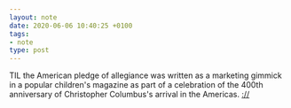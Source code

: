 ```yaml
---
layout: note
date: 2020-06-06 10:40:25 +0100
tags:
- note
type: post
---
```


TIL the American pledge of allegiance was written as a marketing gimmick in a popular children's magazine as part of a celebration of the 400th anniversary of Christopher Columbus's arrival in the Americas. [://](https://www.smithsonianmag.com/history/pledge-allegiance-pr-gimmick-patriotic-vow-180956332/)